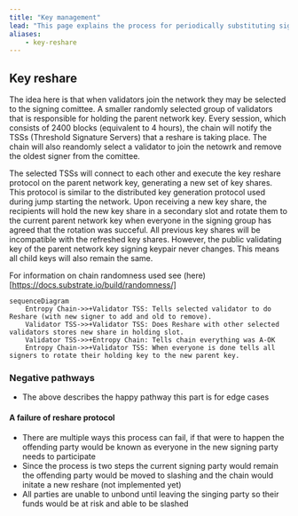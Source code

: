```yaml
---
title: "Key management"
lead: "This page explains the process for periodically substituting signers, swapping keyshares, and other processes the network uses to manage keys."
aliases:
    - key-reshare
---
```


## Key reshare

The idea here is that when validators join the network they may be selected to the signing comittee. A smaller randomly selected group of validators that is responsible for holding the parent network key. Every session, which consists of 2400 blocks (equivalent to 4 hours), the chain will notify the TSSs (Threshold Signature Servers) that a reshare is taking place. The chain will also reandomly select a validator to join the netowrk and remove the oldest signer from the comittee.

The selected TSSs will connect to each other and execute the key reshare protocol on the parent network key, generating a new set of key shares. This protocol is similar to the distributed key generation protocol used during jump starting the network. Upon receiving a new key share, the recipients will hold the new key share in a secondary slot and rotate them to the current parent network key when everyone in the signing group has agreed that the rotation was succeful. All previous key shares will be incompatible with the refreshed key shares. However, the public validating key of the parent network key signing keypair never changes. This means all child keys will also remain the same.

For information on chain randomness used see (here)[https://docs.substrate.io/build/randomness/]

```mermaid
sequenceDiagram
    Entropy Chain->>+Validator TSS: Tells selected validator to do Reshare (with new signer to add and old to remove).
    Validator TSS->>+Validator TSS: Does Reshare with other selected validators stores new share in holding slot.
    Validator TSS->>+Entropy Chain: Tells chain everything was A-OK
    Entropy Chain->>+Validator TSS: When everyone is done tells all signers to rotate their holding key to the new parent key.
```

### Negative pathways 

- The above describes the happy pathway this part is for edge cases 

#### A failure of reshare protocol 

- There are multiple ways this process can fail, if that were to happen the offending party would be known as everyone in the new signing party needs to participate 
- Since the process is two steps the current signing party would remain the offending party would be moved to slashing and the chain would initate a new reshare (not implemented yet)
- All parties are unable to unbond until leaving the singing party so their funds would be at risk and able to be slashed
